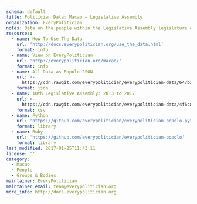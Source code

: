 ```yaml
---
schema: default
title: Politician Data: Macao — Legislative Assembly
organization: EveryPolitician
notes: Data on the people within the Legislative Assembly legislature of Macao.
resources:
  - name: How To Use The Data
    url: 'http://docs.everypolitician.org/use_the_data.html'
    format: info
  - name: View on EveryPolitician
    url: 'http://everypolitician.org/macao/'
    format: info
  - name: All Data as Popolo JSON
    url: >-
      https://cdn.rawgit.com/everypolitician/everypolitician-data/647b352e314b880ddf5189dc3482542eeb0eeceb/data/Macao/Assembly/ep-popolo-v1.0.json
    format: json
  - name: 10th Legislative Assembly: 2013 to 2017
    url: >-
      https://cdn.rawgit.com/everypolitician/everypolitician-data/4f6c8784728d9b552d9e83f2ca44e5be0bc2dc35/data/Macao/Assembly/term-10.csv
    format: csv
  - name: Python
    url: 'https://github.com/everypolitician/everypolitician-popolo-python'
    format: library
  - name: Ruby
    url: 'https://github.com/everypolitician/everypolitician-popolo'
    format: library
last_modified: 2017-01-25T11:43:11
license: ''
category:
  - Macao
  - People
  - Groups & Bodies
maintainer: EveryPolitician
maintainer_email: team@everypolitician.org
more_info: http://docs.everypolitician.org
---
```

